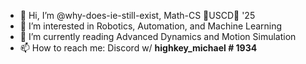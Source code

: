 - 👋 Hi, I’m @why-does-ie-still-exist, Math-CS 🔱USCD🔱 '25
- 👀 I’m interested in Robotics, Automation, and Machine Learning
- 🌱 I’m currently reading Advanced Dynamics and Motion Simulation
- 📫 How to reach me: Discord w/  __highkey_michael # 1934__

<!---
why-does-ie-still-exist/why-does-ie-still-exist is a ✨ special ✨ repository because its `README.md` (this file) appears on your GitHub profile.
You can click the Preview link to take a look at your changes.
--->
